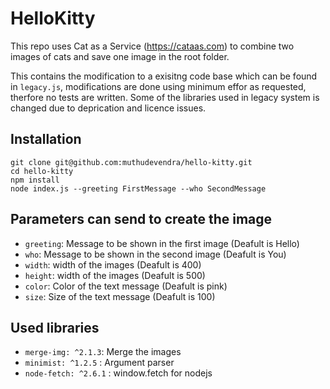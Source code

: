 # HelloKitty

This repo uses Cat as a Service (https://cataas.com) to combine two images of cats and save one image in the root folder.

This contains the modification to a exisitng code base which can be found in `legacy.js`, modifications are done using minimum effor as requested, therfore no tests are written. Some of the libraries used in legacy system is changed due to deprication and licence issues.

## Installation

```
git clone git@github.com:muthudevendra/hello-kitty.git
cd hello-kitty
npm install
node index.js --greeting FirstMessage --who SecondMessage
```

## Parameters can send to create the image

- `greeting`: Message to be shown in the first image (Deafult is Hello)
- `who`: Message to be shown in the second image (Deafult is You)
- `width`: width of the images (Deafult is 400)
- `height`: width of the images (Deafult is 500)
- `color`: Color of the text message (Deafult is pink)
- `size`: Size of the text message (Deafult is 100)

## Used libraries

- `merge-img: ^2.1.3`: Merge the images
- `minimist: ^1.2.5` : Argument parser
- `node-fetch: ^2.6.1` : window.fetch for nodejs
